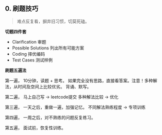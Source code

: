 ## 0. 刷题技巧


> 难点反复看，摒弃旧习惯，切莫死磕。

**切题四件套**

- Clarification 审题
- Possible Solutions 列出所有可能方案
- Coding 择优编码
- Test Cases 测试样例


**刷题五遍法**

第一遍，
10分钟，读题 + 思考。
如果完全没有思路，直接看答案。注意！多种解法，从时间及空间上比较优劣。
背诵、默写。

第二遍，
马上自己写 -> leetcode提交
多种解法比较 -> 优化

第三遍，
一天之后，重做一遍，加强记忆。
不同解法熟练程度 -> 专项训练

第四遍，
一周之后，对不熟练的问题反复练习。

第五遍，
面试前，恢复性训练。


